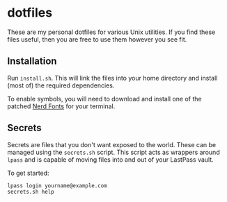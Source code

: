 # dotfiles

These are my personal dotfiles for various Unix utilities.  If you find these
files useful, then you are free to use them however you see fit.

## Installation

Run `install.sh`.  This will link the files into your home directory and
install (most of) the required dependencies.

To enable symbols, you will need to download and install one of the patched
[Nerd Fonts](https://github.com/ryanoasis/nerd-fonts) for your terminal.

## Secrets

Secrets are files that you don't want exposed to the world.  These can be
managed using the `secrets.sh` script.  This script acts as wrappers around
`lpass` and is capable of moving files into and out of your LastPass vault.

To get started:

    lpass login yourname@example.com
    secrets.sh help
